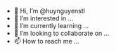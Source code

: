 - 👋 Hi, I’m @huynguyenstl
- 👀 I’m interested in ...
- 🌱 I’m currently learning ...
- 💞️ I’m looking to collaborate on ...
- 📫 How to reach me ...

<!---
huynguyenstl/huynguyenstl is a ✨ special ✨ repository because its `README.md` (this file) appears on your GitHub profile.
You can click the Preview link to take a look at your changes.
--->
